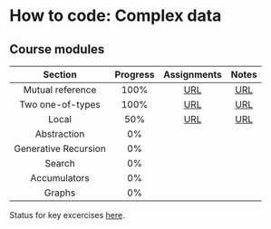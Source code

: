 # How to code: Complex data

## Course modules

| Section | Progress |  Assignments |  Notes | 
| :---: | :---: | :---: | :---: |
| Mutual reference | 100% | [URL](./assignments/7-mutual-reference/) | [URL](./notes/7-mutual-reference/README.md) |
| Two one-of-types | 100% | [URL](./assignments/8a-two-one-of-types/) | [URL](./notes/8a-two-one-of-types/README.md) |
| Local | 50% | [URL](./assignments/8b-local/) | [URL](./notes/8b-local/README.md) |
| Abstraction | 0% |  |  |
| Generative Recursion | 0% |  |  |
| Search | 0% |  |  |
| Accumulators | 0% |  |  |
| Graphs | 0% |  |  |


Status for key excercises [here](https://docs.google.com/spreadsheets/d/1giAhaE2HwB3n1zEh1t_v29IuXsCttrgz8531bOZOPf4/edit#gid=0).
